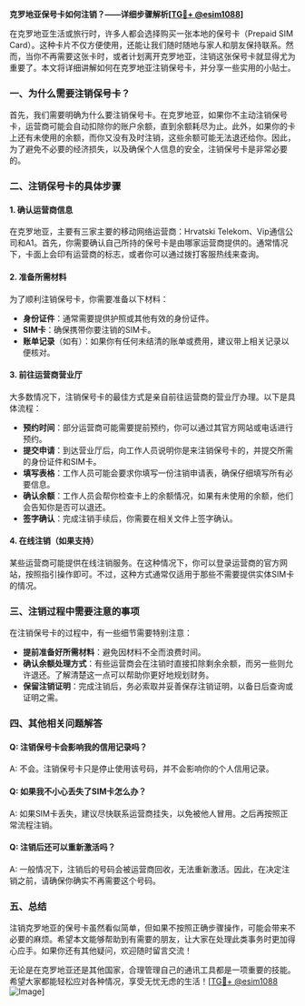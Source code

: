 **克罗地亚保号卡如何注销？——详细步骤解析[[TG💪+ @esim1088](https://t.me/s/esim1088)]**

在克罗地亚生活或旅行时，许多人都会选择购买一张本地的保号卡（Prepaid SIM Card）。这种卡片不仅方便使用，还能让我们随时随地与家人和朋友保持联系。然而，当你不再需要这张卡时，或者计划离开克罗地亚，注销这张保号卡就显得尤为重要了。本文将详细讲解如何在克罗地亚注销保号卡，并分享一些实用的小贴士。

### 一、为什么需要注销保号卡？

首先，我们需要明确为什么要注销保号卡。在克罗地亚，如果你不主动注销保号卡，运营商可能会自动扣除你的账户余额，直到余额耗尽为止。此外，如果你的卡上还有未使用的余额，而你又没有及时注销，这些余额可能无法退还给你。因此，为了避免不必要的经济损失，以及确保个人信息的安全，注销保号卡是非常必要的。

### 二、注销保号卡的具体步骤

#### 1. 确认运营商信息

在克罗地亚，主要有三家主要的移动网络运营商：Hrvatski Telekom、Vip通信公司和A1。首先，你需要确认自己所持的保号卡是由哪家运营商提供的。通常情况下，卡面上会印有运营商的标志，或者你可以通过拨打客服热线来查询。

#### 2. 准备所需材料

为了顺利注销保号卡，你需要准备以下材料：

- **身份证件**：通常需要提供护照或其他有效的身份证件。
- **SIM卡**：确保携带你要注销的SIM卡。
- **账单记录**（如有）：如果你有任何未结清的账单或费用，建议带上相关记录以便核对。

#### 3. 前往运营商营业厅

大多数情况下，注销保号卡的最佳方式是亲自前往运营商的营业厅办理。以下是具体流程：

- **预约时间**：部分运营商可能需要提前预约，你可以通过其官方网站或电话进行预约。
- **提交申请**：到达营业厅后，向工作人员说明你是来注销保号卡的，并提交所需的身份证件和SIM卡。
- **填写表格**：工作人员可能会要求你填写一份注销申请表，确保仔细填写所有必要信息。
- **确认余额**：工作人员会帮你检查卡上的余额情况，如果有未使用的余额，他们会告知你是否可以退还。
- **签字确认**：完成注销手续后，你需要在相关文件上签字确认。

#### 4. 在线注销（如果支持）

某些运营商可能提供在线注销服务。在这种情况下，你可以登录运营商的官方网站，按照指引操作即可。不过，这种方式通常仅适用于那些不需要提供实体SIM卡的情况。

### 三、注销过程中需要注意的事项

在注销保号卡的过程中，有一些细节需要特别注意：

- **提前准备好所需材料**：避免因材料不全而浪费时间。
- **确认余额处理方式**：有些运营商会在注销时直接扣除剩余余额，而另一些则允许退还。了解清楚这一点可以帮助你更好地规划财务。
- **保留注销证明**：完成注销后，务必索取并妥善保存注销证明，以备日后查询或证明之需。

### 四、其他相关问题解答

#### Q: 注销保号卡会影响我的信用记录吗？
A: 不会。注销保号卡只是停止使用该号码，并不会影响你的个人信用记录。

#### Q: 如果我不小心丢失了SIM卡怎么办？
A: 如果SIM卡丢失，建议尽快联系运营商挂失，以免被他人冒用。之后再按照正常流程注销。

#### Q: 注销后还可以重新激活吗？
A: 一般情况下，注销后的号码会被运营商回收，无法重新激活。因此，在决定注销之前，请确保你确实不再需要这个号码。

### 五、总结

注销克罗地亚的保号卡虽然看似简单，但如果不按照正确步骤操作，可能会带来不必要的麻烦。希望本文能够帮助到有需要的朋友，让大家在处理此类事务时更加得心应手。如果你还有其他疑问，欢迎随时留言交流！

无论是在克罗地亚还是其他国家，合理管理自己的通讯工具都是一项重要的技能。希望大家都能轻松应对各种情况，享受无忧无虑的生活！[[TG💪+ @esim1088](https://t.me/s/esim1088) ![Image](https://i.postimg.cc/4NQfJmqS/Snipaste-2025-05-13-00-14-12.png)]